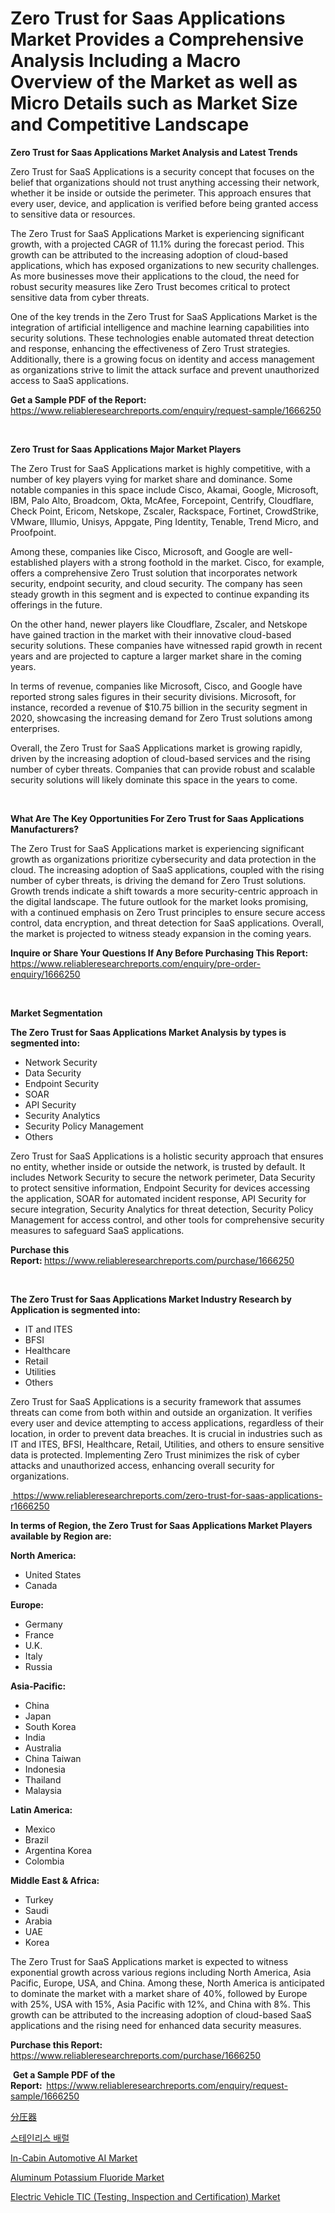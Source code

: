 <p><h1>Zero Trust for Saas Applications Market Provides a Comprehensive Analysis Including a Macro Overview of the Market as well as Micro Details such as Market Size and Competitive Landscape</h1></p><p><strong>Zero Trust for Saas Applications Market Analysis and Latest Trends</strong></p>
<p><p>Zero Trust for SaaS Applications is a security concept that focuses on the belief that organizations should not trust anything accessing their network, whether it be inside or outside the perimeter. This approach ensures that every user, device, and application is verified before being granted access to sensitive data or resources.</p><p>The Zero Trust for SaaS Applications Market is experiencing significant growth, with a projected CAGR of 11.1% during the forecast period. This growth can be attributed to the increasing adoption of cloud-based applications, which has exposed organizations to new security challenges. As more businesses move their applications to the cloud, the need for robust security measures like Zero Trust becomes critical to protect sensitive data from cyber threats.</p><p>One of the key trends in the Zero Trust for SaaS Applications Market is the integration of artificial intelligence and machine learning capabilities into security solutions. These technologies enable automated threat detection and response, enhancing the effectiveness of Zero Trust strategies. Additionally, there is a growing focus on identity and access management as organizations strive to limit the attack surface and prevent unauthorized access to SaaS applications.</p></p>
<p><strong>Get a Sample PDF of the Report:&nbsp;</strong> <a href="https://www.reliableresearchreports.com/enquiry/request-sample/1666250">https://www.reliableresearchreports.com/enquiry/request-sample/1666250</a></p>
<p>&nbsp;</p>
<p><strong>Zero Trust for Saas Applications Major Market Players</strong></p>
<p><p>The Zero Trust for SaaS Applications market is highly competitive, with a number of key players vying for market share and dominance. Some notable companies in this space include Cisco, Akamai, Google, Microsoft, IBM, Palo Alto, Broadcom, Okta, McAfee, Forcepoint, Centrify, Cloudflare, Check Point, Ericom, Netskope, Zscaler, Rackspace, Fortinet, CrowdStrike, VMware, Illumio, Unisys, Appgate, Ping Identity, Tenable, Trend Micro, and Proofpoint.</p><p>Among these, companies like Cisco, Microsoft, and Google are well-established players with a strong foothold in the market. Cisco, for example, offers a comprehensive Zero Trust solution that incorporates network security, endpoint security, and cloud security. The company has seen steady growth in this segment and is expected to continue expanding its offerings in the future.</p><p>On the other hand, newer players like Cloudflare, Zscaler, and Netskope have gained traction in the market with their innovative cloud-based security solutions. These companies have witnessed rapid growth in recent years and are projected to capture a larger market share in the coming years.</p><p>In terms of revenue, companies like Microsoft, Cisco, and Google have reported strong sales figures in their security divisions. Microsoft, for instance, recorded a revenue of $10.75 billion in the security segment in 2020, showcasing the increasing demand for Zero Trust solutions among enterprises.</p><p>Overall, the Zero Trust for SaaS Applications market is growing rapidly, driven by the increasing adoption of cloud-based services and the rising number of cyber threats. Companies that can provide robust and scalable security solutions will likely dominate this space in the years to come.</p></p>
<p>&nbsp;</p>
<p><strong>What Are The Key Opportunities For Zero Trust for Saas Applications Manufacturers?</strong></p>
<p><p>The Zero Trust for SaaS Applications market is experiencing significant growth as organizations prioritize cybersecurity and data protection in the cloud. The increasing adoption of SaaS applications, coupled with the rising number of cyber threats, is driving the demand for Zero Trust solutions. Growth trends indicate a shift towards a more security-centric approach in the digital landscape. The future outlook for the market looks promising, with a continued emphasis on Zero Trust principles to ensure secure access control, data encryption, and threat detection for SaaS applications. Overall, the market is projected to witness steady expansion in the coming years.</p></p>
<p><strong>Inquire or Share Your Questions If Any Before Purchasing This Report:</strong> <a href="https://www.reliableresearchreports.com/enquiry/pre-order-enquiry/1666250">https://www.reliableresearchreports.com/enquiry/pre-order-enquiry/1666250</a></p>
<p>&nbsp;</p>
<p><strong>Market Segmentation</strong></p>
<p><strong>The Zero Trust for Saas Applications Market Analysis by types is segmented into:</strong></p>
<p><ul><li>Network Security</li><li>Data Security</li><li>Endpoint Security</li><li>SOAR</li><li>API Security</li><li>Security Analytics</li><li>Security Policy Management</li><li>Others</li></ul></p>
<p><p>Zero Trust for SaaS Applications is a holistic security approach that ensures no entity, whether inside or outside the network, is trusted by default. It includes Network Security to secure the network perimeter, Data Security to protect sensitive information, Endpoint Security for devices accessing the application, SOAR for automated incident response, API Security for secure integration, Security Analytics for threat detection, Security Policy Management for access control, and other tools for comprehensive security measures to safeguard SaaS applications.</p></p>
<p><strong>Purchase this Report:&nbsp;</strong><a href="https://www.reliableresearchreports.com/purchase/1666250">https://www.reliableresearchreports.com/purchase/1666250</a></p>
<p>&nbsp;</p>
<p><strong>The Zero Trust for Saas Applications Market Industry Research by Application is segmented into:</strong></p>
<p><ul><li>IT and ITES</li><li>BFSI</li><li>Healthcare</li><li>Retail</li><li>Utilities</li><li>Others</li></ul></p>
<p><p>Zero Trust for SaaS Applications is a security framework that assumes threats can come from both within and outside an organization. It verifies every user and device attempting to access applications, regardless of their location, in order to prevent data breaches. It is crucial in industries such as IT and ITES, BFSI, Healthcare, Retail, Utilities, and others to ensure sensitive data is protected. Implementing Zero Trust minimizes the risk of cyber attacks and unauthorized access, enhancing overall security for organizations.</p></p>
<p><a href="https://www.reliableresearchreports.com/zero-trust-for-saas-applications-r1666250">&nbsp;https://www.reliableresearchreports.com/zero-trust-for-saas-applications-r1666250</a></p>
<p><strong>In terms of Region, the Zero Trust for Saas Applications Market Players available by Region are:</strong></p>
<p>
    <p> <strong> North America: </strong>
        <ul>
            <li>United States</li>
            <li>Canada</li>
        </ul>
        </p> 
    <p> <strong> Europe: </strong>
        <ul>
            <li>Germany</li>
            <li>France</li>
            <li>U.K.</li>
            <li>Italy</li>
            <li>Russia</li>
        </ul>
        </p> 
    <p> <strong> Asia-Pacific: </strong>
        <ul>
            <li>China</li>
            <li>Japan</li>
            <li>South Korea</li>
            <li>India</li>
            <li>Australia</li>
            <li>China Taiwan</li>
            <li>Indonesia</li>
            <li>Thailand</li>
            <li>Malaysia</li>
        </ul>
        </p> 
    <p> <strong> Latin America: </strong>
        <ul>
            <li>Mexico</li>
            <li>Brazil</li>
            <li>Argentina Korea</li>
            <li>Colombia</li>
        </ul>
        </p> 
    <p> <strong> Middle East & Africa: </strong>
        <ul>
            <li>Turkey</li>
            <li>Saudi</li>
            <li>Arabia</li>
            <li>UAE</li>
            <li>Korea</li>
        </ul>
    </p>
    </p>
<p><p>The Zero Trust for SaaS Applications market is expected to witness exponential growth across various regions including North America, Asia Pacific, Europe, USA, and China. Among these, North America is anticipated to dominate the market with a market share of 40%, followed by Europe with 25%, USA with 15%, Asia Pacific with 12%, and China with 8%. This growth can be attributed to the increasing adoption of cloud-based SaaS applications and the rising need for enhanced data security measures.</p></p>
<p><strong>Purchase this Report: </strong><a href="https://www.reliableresearchreports.com/purchase/1666250">https://www.reliableresearchreports.com/purchase/1666250</a></p>
<p>&nbsp;<strong>Get a Sample PDF of the Report:&nbsp;&nbsp;</strong><a href="https://www.reliableresearchreports.com/enquiry/request-sample/1666250">https://www.reliableresearchreports.com/enquiry/request-sample/1666250</a></p>
<p><strong></strong></p>
<p><p><a href="https://github.com/lily-u-genius/Market-Research-Report-List-1/blob/main/295598661915.md">分圧器</a></p><p><a href="https://github.com/brendon65677/Market-Research-Report-List-1/blob/main/624824661296.md">스테인리스 배럴</a></p><p><a href="https://github.com/dringals/Market-Research-Report-List-4/blob/main/in-cabin-automotive-ai-market.md">In-Cabin Automotive AI Market</a></p><p><a href="https://www.linkedin.com/pulse/aluminum-potassium-fluoride-market-goal-estimating-size-rwqqe?trackingId=M8B7qm4ZZY%2BgGNcDShTsUA%3D%3D">Aluminum Potassium Fluoride Market</a></p><p><a href="https://github.com/mharielmesa/Market-Research-Report-List-3/blob/main/electric-vehicle-tic-testing-inspection-and-certification-market.md">Electric Vehicle TIC (Testing, Inspection and Certification) Market</a></p></p>